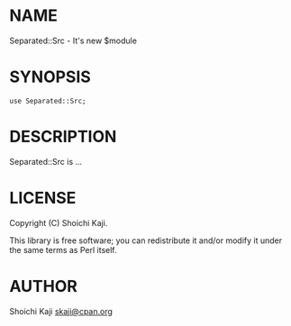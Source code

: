 # NAME

Separated::Src - It's new $module

# SYNOPSIS

    use Separated::Src;

# DESCRIPTION

Separated::Src is ...

# LICENSE

Copyright (C) Shoichi Kaji.

This library is free software; you can redistribute it and/or modify
it under the same terms as Perl itself.

# AUTHOR

Shoichi Kaji <skaji@cpan.org>
